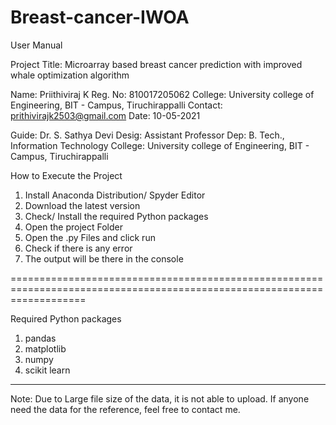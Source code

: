 # Breast-cancer-IWOA

User Manual

Project Title: Microarray based breast cancer prediction with improved whale optimization algorithm

Name: Priithiviraj K
Reg. No: 810017205062
College: University college of Engineering, BIT - Campus, Tiruchirappalli
Contact: prithivirajk2503@gmail.com
Date: 10-05-2021 

Guide: Dr. S. Sathya Devi
Desig: Assistant Professor
Dep: B. Tech., Information Technology
College: University college of Engineering, BIT - Campus, Tiruchirappalli

How to Execute the Project

1) Install Anaconda Distribution/ Spyder Editor
2) Download the latest version
2) Check/ Install the required Python packages
3) Open the project Folder 
4) Open the .py Files and click run
5) Check if there is any error
6) The output will be there in the console 

=========================================================================================================================

Required Python packages

1) pandas
2) matplotlib
3) numpy
4) scikit learn

----------------------------------------------------------------------------------------------------------------------------------------------------------------------------------------------------------------------------------------------------------------------------
Note: Due to Large file size of the data, it is not able to upload. If anyone need the data for the reference, feel free to contact me. 




